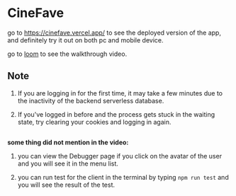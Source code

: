 # CineFave
go to https://cinefave.vercel.app/ to see the deployed version of the app, and definitely try it out on both pc and mobile device.

go to [loom](https://www.loom.com/share/4c2b675f1df94b5683f30b7a6e05ac2f?sid=3f8a5107-50ca-468a-b553-aba01d737bf3) to see the walkthrough video.

## Note

1. If you are logging in for the first time, it may take a few minutes due to the inactivity of the backend serverless database.  

2. If you've logged in before and the process gets stuck in the waiting state, try clearing your cookies and logging in again.


##
**some thing did not mention in the video:**

1. you can view the Debugger page if you click on the avatar of the user and you will see it in the menu list.

2. you can run test for the client in the terminal by typing `npm run test` and you will see the result of the test.
